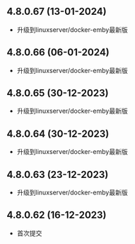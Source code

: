 
## 4.8.0.67 (13-01-2024)
- 升级到linuxserver/docker-emby最新版

## 4.8.0.66 (06-01-2024)
- 升级到linuxserver/docker-emby最新版

## 4.8.0.65 (30-12-2023)
- 升级到linuxserver/docker-emby最新版

## 4.8.0.64 (30-12-2023)
- 升级到linuxserver/docker-emby最新版

## 4.8.0.63 (23-12-2023)
- 升级到linuxserver/docker-emby最新版

## 4.8.0.62 (16-12-2023)
- 首次提交

